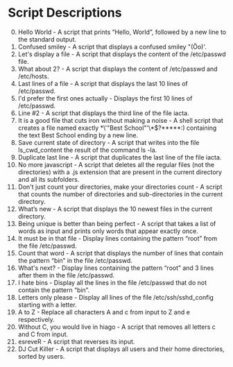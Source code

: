 # Script Descriptions

0. Hello World - A script that prints “Hello, World”, followed by a new line to the standard output.
1. Confused smiley - A script that displays a confused smiley "(Ôo)'.
2. Let's display a file - A script that displays the content of the /etc/passwd file.
3. What about 2? - A script that displays the content of /etc/passwd and /etc/hosts.
4. Last lines of a file - A script that displays the last 10 lines of /etc/passwd.
5. I'd prefer the first ones actually - Displays the first 10 lines of /etc/passwd.
6. Line #2 - A script that displays the third line of the file iacta.
7. It is a good file that cuts iron without making a noise - A shell script that creates a file named exactly \*\\'"Best School"\'\\*$\?\*\*\*\*\*:) containing the text Best School ending by a new line.
8. Save current state of directory - A script that writes into the file ls_cwd_content the result of the command ls -la. 
9. Duplicate last line - A script that duplicates the last line of the file iacta.
10. No more javascript - A script that deletes all the regular files (not the directories) with a .js extension that are present in the current directory and all its subfolders.
11. Don't just count your directories, make your directories count - A script that counts the number of directories and sub-directories in the current directory.
12. What’s new - A script that displays the 10 newest files in the current directory.
13. Being unique is better than being perfect - A script that takes a list of words as input and prints only words that appear exactly once.
14. It must be in that file - Display lines containing the pattern “root” from the file /etc/passwd.
15. Count that word - A script that displays the number of lines that contain the pattern “bin” in the file /etc/passwd.
16. What's next? - Display lines containing the pattern “root” and 3 lines after them in the file /etc/passwd.
17. I hate bins - Display all the lines in the file /etc/passwd that do not contain the pattern “bin”.
18. Letters only please - Display all lines of the file /etc/ssh/sshd_config starting with a letter.
19. A to Z - Replace all characters A and c from input to Z and e respectively.
20. Without C, you would live in hiago - A script that removes all letters c and C from input.
21. esreveR - A script that reverses its input.
22. DJ Cut Killer - A script that displays all users and their home directories, sorted by users.
